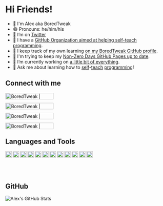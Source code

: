 # Hi Friends! 

- 👋 I'm Alex aka BoredTweak
- 😄 Pronouns: he/him/his
- 🤔 I’m on [Twitter][twitter]
- 📖 I have a [GitHub Organization aimed at helping self-teach programming][non-zero-days-gh-organization].
- 📒 I keep track of my own learning [on my BoredTweak GitHub profile][boredtweak-gh].
- 🧱 I'm trying to keep my [Non-Zero Days GitHub Pages up to date][non-zero-days-gh-pages].
- 🔭 I’m currently working on [a little bit of everything](https://github.com/BoredTweak/Miscellaneous).
- 💬 Ask me about learning how to [self](https://www.youtube.com/channel/UCT0hVofKq8CM8k8QBiUmpOw)-[teach](https://github.com/Non-Zero-Days) [programming](https://github.com/BoredTweak/Exercises)!


## Connect with me

[<img align="left" alt="BoredTweak | Email" width="150px" height="20px" src="https://img.shields.io/badge/BoredTweak%20%7C%20Email-EA4335?style=flat-square&logo=gmail&logoColor=white" />][email]
</br>

[<img align="left" alt="BoredTweak | YouTube" width="150px" height="20px" src="https://img.shields.io/badge/BoredTweak%20%7C%20YouTube-FF0000?style=flat-square&logo=youtube&logoColor=white" />][youtube]
</br>

[<img align="left" alt="BoredTweak | Twitter" width="150px" height="20px" src="https://img.shields.io/badge/BoredTweak%20%7C%20Twitter-1DA1F2?style=flat-square&logo=twitter&logoColor=white" />][twitter]
</br>

[<img align="left" alt="BoredTweak | LinkedIn" width="150px" height="20px" src="https://img.shields.io/badge/BoredTweak%20%7C%20LinkedIn-0A66C2?style=flat-square&logo=linkedin&logoColor=white" />][linkedin]
</br>

## Languages and Tools

[<img align="left" alt="C#" height="20px" src="https://img.shields.io/badge/C%23-239120?style=flat-square&logo=csharp&logoColor=white" />][csharp-demo]
[<img align="left" alt="Docker" height="20px" src="https://img.shields.io/badge/Docker-2496ED?style=flat-square&logo=docker&logoColor=white" />][docker-demo]
[<img align="left" alt="TypeScript" height="20px" src="https://img.shields.io/badge/TypeScript-3178C6?style=flat-square&logo=typescript&logoColor=white" />][js-demo]
[<img align="left" alt="React" height="20px" src="https://img.shields.io/badge/React-61DAFB?style=flat-square&logo=react&logoColor=white" />][react-demo]
[<img align="left" alt="Postgres" height="20px" src="https://img.shields.io/badge/Postgres-4169E1?style=flat-square&logo=postgresql&logoColor=white" />][postgres-demo]
[<img align="left" alt="Git" height="20px" src="https://img.shields.io/badge/Git-F05032?style=flat-square&logo=git&logoColor=white" />][git-demo]
[<img align="left" alt="GitHub" height="20px" src="https://img.shields.io/badge/GitHub-181717?style=flat-square&logo=github&logoColor=white" />][git-demo]
[<img align="left" alt="Angular" height="20px" src="https://img.shields.io/badge/Angular-DD0031?style=flat-square&logo=angular&logoColor=white" />][chorehelper-demo]
[<img align="left" alt="HTML5" height="20px" src="https://img.shields.io/badge/HTML5-E34F26?style=flat-square&logo=html5&logoColor=white" />][chorehelper-demo]
[<img align="left" alt="JavaScript" height="20px" src="https://img.shields.io/badge/JavaScript-F7DF1E?style=flat-square&logo=javascript&logoColor=white" />][js-demo]
[<img align="left" alt="Node.js" height="20px" src="https://img.shields.io/badge/Node.JS-339933?style=flat-square&logo=nodedotjs&logoColor=white" />][node-demo]
[<img align="left" alt="Visual Studio Code" height="20px" src="https://img.shields.io/badge/Visual%20Studio%20Code-007ACC?style=flat-square&logo=visualstudiocode&logoColor=white" />][chorehelper-demo]

</br>
</br>
</br>
</br>


## GitHub

![Alex's GitHub Stats](https://github-readme-stats.vercel.app/api?username=boredtweak&show_icons=true)

[non-zero-days-gh-organization]: https://github.com/Non-Zero-Days
[non-zero-days-gh-pages]: https://non-zero-days.github.io/
[boredtweak-gh]: https://github.com/BoredTweak
[email]: mailto:alex.elia42@gmail.com
[youtube]: https://www.youtube.com/channel/UCT0hVofKq8CM8k8QBiUmpOw
[twitter]: https://twitter.com/BoredTweak
[linkedin]: https://www.linkedin.com/in/alex-elia/
[chorehelper-demo]: https://github.com/BoredTweak/ChoreHelper
[csharp-demo]:https://github.com/BoredTweak/Miscellaneous/tree/main/CSharp
[js-demo]: https://github.com/BoredTweak/Miscellaneous/tree/main/JavaScript
[react-demo]:https://github.com/BoredTweak/Miscellaneous/tree/main/React
[node-demo]: https://github.com/BoredTweak/Miscellaneous/tree/main/Node
[postgres-demo]:https://github.com/BoredTweak/Miscellaneous/tree/main/Postgres
[git-demo]: https://www.youtube.com/playlist?list=PLAqJ1EkmbEM2OTI0Ybor-IA7LUD6iVQ1Y
[docker-demo]: https://github.com/BoredTweak/Miscellaneous/tree/main/Docker
